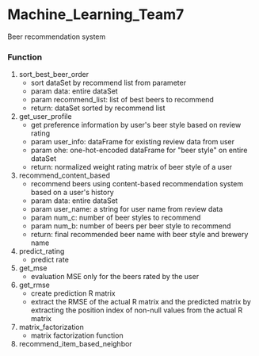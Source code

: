 # Machine_Learning_Team7
Beer recommendation system

### Function

1. sort_best_beer_order
   * sort dataSet by recommend list from parameter
   * param data: entire dataSet
   * param recommend_list: list of best beers to recommend
   * return: dataSet sorted by recommend list
2. get_user_profile
   * get preference information by user's beer style based on review rating
   * param user_info: dataFrame for existing review data from user
   * param ohe: one-hot-encoded dataFrame for "beer style" on entire dataSet
   * return: normalized weight rating matrix of beer style of a user
3. recommend_content_based
   * recommend beers using content-based recommendation system based on a user's history
   * param data: entire dataSet
   * param user_name: a string for user name from review data
   * param num_c: number of beer styles to recommend
   * param num_b: number of beers per beer style to recommend
   * return: final recommended beer name with beer style and brewery name
4. predict_rating
   * predict rate
5. get_mse
   * evaluation MSE only for the beers rated by the user
6. get_rmse
   * create prediction R matrix
   * extract the RMSE of the actual R matrix and the predicted matrix by extracting the position index of non-null values from the actual R matrix
7. matrix_factorization
   * matrix factorization function
8. recommend_item_based_neighbor
